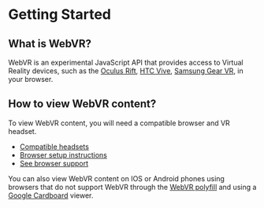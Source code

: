 # Getting Started

## What is WebVR?

WebVR is an experimental JavaScript API that provides access to Virtual Reality devices, such as the [Oculus Rift](https://www3.oculus.com/rift/), [HTC Vive](https://www.vive.com/), [Samsung Gear VR](http://www.samsung.com/global/galaxy/gear-vr/), in your browser.

## How to view WebVR content?

To view WebVR content, you will need a compatible browser and VR headset.

* [Compatible headsets](/headsets/)
* [Browser setup instructions](/browsers/)
* [See browser support](iswebvrready.org)

You can also view WebVR content on IOS or Android phones using browsers that do not support WebVR through the [WebVR polyfill](https://github.com/googlevr/webvr-polyfill) and using a  [Google Cardboard](https://vr.google.com/cardboard/) viewer.
